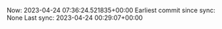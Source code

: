 Now: 2023-04-24 07:36:24.521835+00:00 Earliest commit since sync: None Last sync: 2023-04-24 00:29:07+00:00
